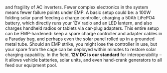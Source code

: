 and fragility of AC inverters. Fewer complex electronics in the system means fewer failure points under EMP. A basic setup could be: a 100W folding solar panel feeding a charge controller, charging a 50Ah LiFePO4 battery, which directly runs your 12V radio and an LED lantern, and also charges handheld radios or tablets via car-plug adapters. This entire setup can be EMP-hardened: keep a spare charge controller and adapter cables in a Faraday bag, and perhaps even the solar panel rolled up in a grounded metal tube. Should an EMP strike, you might lose the controller in use, but your spare from the cage can be deployed within minutes to restore solar charging capability. In the field, **12V DC is our standard** for interoperability – it allows vehicle batteries, solar units, and even hand-crank generators to all feed our equipment pool.